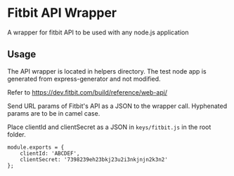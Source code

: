Fitbit API Wrapper
==================

A wrapper for fitbit API to be used with any node.js application

## Usage

The API wrapper is located in helpers directory. The test node app is generated from express-generator and not modified.

Refer to https://dev.fitbit.com/build/reference/web-api/

Send URL params of Fitbit's API as a JSON to the wrapper call. 
Hyphenated params are to be in camel case.

Place clientId and clientSecret as a JSON in `keys/fitbit.js` in the root folder.

```
module.exports = {
    clientId: 'ABCDEF',
    clientSecret: '7398239eh23bkj23u2i3nkjnjn2k3n2'
};
```